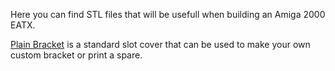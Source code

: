 Here you can find STL files that will be usefull when building an Amiga 2000 EATX.

[Plain Bracket](/STL/Plain-Bracket) is a standard slot cover that can be used to make your own custom bracket or print a spare.
